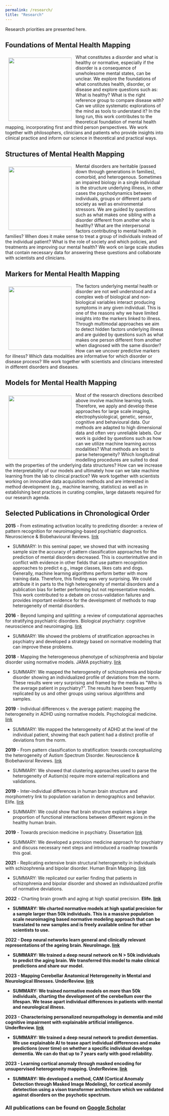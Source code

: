 ```yaml
---
permalink: /research/
title: "Research"
---
```


Research priorities are presented here.

## Foundations of Mental Health Mapping  
<img align="left" src="https://mhm-lab.github.io/images/foundations_of_mental_health_mapping.png" width="200 px" style="padding: 10px"> What constitutes a disorder and what is healthy or normative, especially if the disorder is a consequence of unwholesome mental states, can be unclear. We explore the foundations of what constitutes health, disorder, or disease and explore questions such as: What is healthy? What is the right reference group to compare disease with? Can we utilize systematic explorations of the mind as tools to understand it? In the long run, this work contributes to the theoretical foundation of mental health mapping, incorporating first and third person perspectives. We work together with philosophers, clinicians and patients who provide insights into clinical practice and inform our science in theoretical and practical ways.

## Structures of Mental Health Mapping
<img align="left" src="https://mhm-lab.github.io/images/structures_of_mental_health_mapping.png" width="200 px" style="padding: 10px"> Mental disorders are heritable (passed down through generations in families), comorbid, and heterogenous. Sometimes an impaired biology in a single individual is the structure underlying illness, in other cases the psychodynamics between individuals, groups or different parts of society as well as environmental stressors. We are guided by questions such as what makes one sibling with a disorder different from another who is healthy? What are the interpersonal factors contributing to mental health in families? When does it make sense to treat a group of individuals instead of the individual patient? What is the role of society and which policies, and treatments are improving our mental health? We work on large scale studies that contain necessary data for answering these questions and collaborate with scientists and clinicians.

## Markers for Mental Health Mapping
<img align="left" src="https://mhm-lab.github.io/images/markers_for_mental_health_mapping.png" width="200 px" style="padding: 10px"> The factors underlying mental health or disorder are not well understood and a complex web of biological and non-biological variables interact producing symptoms in any given individual. This is one of the reasons why we have limited insights into the markers linked to illness. Through multimodal approaches we aim to detect hidden factors underlying illness and are guided by questions such as what makes one person different from another when diagnosed with the same disorder? How can we uncover predictive markers for illness? Which data modalities are informative for which disorder or disease process? We work together with scientists and clinicians interested in different disorders and diseases.

## Models for Mental Health Mapping 
<img align="left" src="https://mhm-lab.github.io/images/models_for_mental_ health_mapping.png" width="200 px" style="padding: 10px"> Most of the research directions described above involve machine learning tools. Therefore, we apply and develop these approaches for large scale imaging, electrophysiological, genetic, sensor, cognitive and behavioural data. Our methods are adapted to high dimensional data and often very unreliable labels. Our work is guided by questions such as how can we utilize machine learning across modalities? What methods are best to parse heterogeneity? Which longitudinal modelling procedures are suited to deal with the properties of the underlying data structures? How can we increase the interpretability of our models and ultimately how can we take machine learning from the lab to clinical practice? We work together with scientists working on innovative data acquisition methods and are interested in method development (e.g., machine learning, statistics) as well as in establishing best practices in curating complex, large datasets required for our research agenda.

## Selected Publications in Chronological Order

**2015** - From estimating activation locality to predicting disorder: a review of pattern recognition for neuroimaging-based psychiatric diagnostics. Neuroscience & Biobehavioural Reviews. [link](https://doi.org/10.1016/j.neubiorev.2015.08.001)
* SUMMARY: In this seminal paper, we showed that with increasing sample size the accuracy of pattern classification approaches for the prediction of mental disorders decreased. This is counterintuitive and in conflict with evidence in other fields that use pattern recognition approaches to predict e.g., image classes, likes cats and dogs. Generally, machine learning algorithms perform better with more training data. Therefore, this finding was very surprising. We could attribute it in parts to the high heterogeneity of mental disorders and a publication bias for better performing but not representative models. This work contributed to a debate on cross-validation failures and provides important evidence for the development of methods to map heterogeneity of mental disorders.

**2016** - Beyond lumping and splitting: a review of computational approaches for stratifying psychiatric disorders. Biological psychiatry: cognitive neuroscience and neuroimaging. [link](https://doi.org/10.1016/j.bpsc.2016.04.002)
* SUMMARY: We showed the problems of stratification approaches in psychiatry and developed a strategy based on normative modeling that can improve these problems.

**2018** - Mapping the heterogeneous phenotype of schizophrenia and bipolar disorder using normative models. JAMA psychiatry. [link](https://doi.org/10.1001/jamapsychiatry.2018.2467)
* SUMMARY: We mapped the heterogeneity of schizophrenia and bipolar disorder showing an individualized profile of deviations from the norm. These results were very surprising and framed by the media as "Who is the average patient in psychiatry?". The results have been frequently replicated by us and other groups using various algorithms and samples.

**2019** - Individual differences v. the average patient: mapping the heterogeneity in ADHD using normative models. Psychological medicine. [link](https://doi.org/10.1017/S0033291719000084)
* SUMMARY: We mapped the heterogeneity of ADHD at the level of the individual patient, showing that each patient had a distinct profile of deviations from the norm.

**2019** - From pattern classification to stratification: towards conceptualizing the heterogeneity of Autism Spectrum Disorder. Neuroscience & Biobehavioral Reviews. [link](https://doi.org/10.1016/j.neubiorev.2019.07.010)
* SUMMARY: We showed that clustering approaches used to parse the heterogeneity of Autism(s) require more external replications and validations.

**2019** - Inter-individual differences in human brain structure and morphometry link to population variation in demographics and behavior. Elife. [link](https://doi.org/10.7554/eLife.44443.001)
* SUMMARY: We could show that brain structure explaines a large proportion of functional interactions between different regions in the healthy human brain.

**2019** - Towards precision medicine in psychiatry. Dissertation [link](http://hdl.handle.net/2066/201200)
* SUMMARY: We developed a precision medicine approach for psychiatry and discuss necessary next steps and introduced a roadmap towards this goal.

**2021** - Replicating extensive brain structural heterogeneity in individuals with schizophrenia and bipolar disorder. Human Brain Mapping. [link](https://doi.org/10.1101/2020.05.08.20095091)
* SUMMARY: We replicated our earlier finding that patients in schizophrenia and bipolar disorder and showed an individualized profile of normative deviations.

**2022** - Charting brain growth and aging at high spatial precision. <b>Elife<b>. [link](https://doi.org/10.7554/eLife.72904)
* SUMMARY: We charted normative models at high spatial precision for a sample larger than 50k individuals. This is a massive population scale neuroimaging based normative modeling approach that can be translated to new samples and is freely available online for other scientists to use.

**2022** - Deep neural networks learn general and clinically relevant representations of the ageing brain. NeuroImage. [link](https://doi.org/10.1101/2021.10.29.21265645)
* SUMMARY: We trained a deep neural network on N > 50k individuals to predict the aging brain. We transferred this model to make clinical predictions and share our model.
  
**2023** - Mapping Cerebellar Anatomical Heterogeneity in Mental and Neurological Illnesses. UnderReview. [link](https://doi.org/10.1101/2023.11.18.567647)
*	SUMMARY: We trained normative models on more than 50k individuals, charting the development of the cerebellum over the lifespan. We tease apart individual differences in patients with mental and neurological illness.

**2023** - Characterising personalized neuropathology in dementia and mild cognitive impairment with explainable artificial intelligence. UnderReview. [link](https://doi.org/10.1101/2023.06.22.23291592)
*	SUMMARY: We trained a deep neural network to predict dementias. We use explainable AI to tease apart individual differences and make predictions (over time) on whether a specific individual develops dementia. We can do that up to 7 years early with good reliability.

**2023** - Learning cortical anomaly through masked encoding for unsupervised heterogeneity mapping. UnderReview. [link](https://arxiv.org/abs/2312.02762)
* SUMMARY: We developed a method, CAM (Cortical Anomaly Detection through Masked Image Modeling), for cortical anomily detetection using a vison transformer architecture which we validated against disorders on the psychotic spectrum. 

### All publications can be found on [Google Scholar](https://scholar.google.com/citations?user=KJaA3sEAAAAJ&hl=nl)
